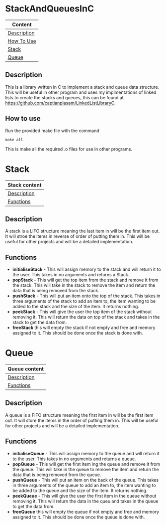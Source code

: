 # StackAndQueuesInC

|          Content          |
|---------------------------|
|[Description](#description)|
|[How To Use](#how-to-use)  |
|[Stack](#stack)            |
|[Queue](#queue)            |

## Description

This is a library written in C to implement a stack and queue data structure. This will be useful in other program and uses my implmentations of linked lists to create the stacks and queues, this can be found at https://github.com/captianplasam/LinkedListLibraryC.

## How to use

Run the provided make file with the command 
    
    make all
This is make all the required .o files for use in other programs.  


# Stack

|        Stack content        |
|-----------------------------|
|[Description](#description-1)|
|[Functions](#functions)      |

## Description

A stack is a LIFO structure meaning the last item in will be the first item out. It will stroe the items in reverse of order of putting them in. This will be useful for other projects and will be a detailed implementation.

## Functions

- **initialiseStack** - This will assign memory to the stack and will return it to the user. This takes in no arguments and returns a Stack.
- **popStack** - This will get the top item from the stack and remove it from the stack. This will take in the stack to remove the item and return the data that is being removed from the stack.
- **pushStack** - This will put an item onto the top of the stack. This takes in three arguments of the stack to add an item to, the item wanting to be added to the stack and the size of the item. It returns nothing.
- **peekStack** - This will give the user the top item of the stack without removing it. This will return the data on top of the stack and takes in the stack to get the data from.
- **freeStack** this will empty the stack if not empty and free and memory assigned to it. This should be done once the stack is done with.


# Queue

|        Queue content        |
|-----------------------------|
|[Description](#description-2)|
|[Functions](#functions-1)    |

## Description

A queue is a FIFO structure meaning the first item in will be the first item out. It will store the items in the order of putting them in. This will be useful for other projects and will be a detailed implementation.

## Functions

- **initialiseQueue** - This will assign memory to the queue and will return it to the user. This takes in no arguments and returns a queue.
- **popQueue** - This will get the first item ing the queue and remove it from the queue. This will take in the queue to remove the item and return the data that is being removed from the queue.
- **pushQueue** - This will put an item on the back of the queue. This takes in three arguments of the queue to add an item to, the item wanting to be added to the queue and the size of the item. It returns nothing.
- **peekQueue** - This will give the user the first item in the queue without removing it. This will return the data in the queu and takes in the queue to get the data from.
- **freeQueue** this will empty the queue if not empty and free and memory assigned to it. This should be done once the queue is done with.